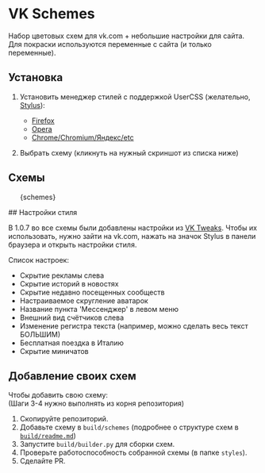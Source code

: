 # VK Schemes

Набор цветовых схем для vk.com + небольшие настройки для сайта.  
Для покраски используются переменные с сайта (и только переменные).

## Установка

1. Установить менеджер стилей с поддержкой UserCSS (желательно, [Stylus](https://github.com/openstyles/stylus/)):

    - [Firefox](https://addons.mozilla.org/firefox/addon/styl-us/)
    - [Opera](https://addons.opera.com/extensions/details/stylus/)
    - [Chrome/Chromium/Яндекс/etc](https://chrome.google.com/webstore/detail/stylus/clngdbkpkpeebahjckkjfobafhncgmne)

2. Выбрать схему (кликнуть на нужный скриншот из списка ниже)

## Схемы
<ul> 
{schemes}
</ul>
## Настройки стиля

В 1.0.7 во все схемы были добавлены настройки из [VK Tweaks](https://github.com/evtn/vk-tweaks).
Чтобы их использовать, нужно зайти на vk.com, нажать на значок Stylus в панели браузера и открыть настройки стиля.

Список настроек:

-   Скрытие рекламы слева
-   Скрытие историй в новостях
-   Скрытие недавно посещенных сообществ
-   Настраиваемое скругление аватарок
-   Название пункта 'Мессенджер' в левом меню
-   Внешний вид счётчиков слева
-   Изменение регистра текста (например, можно сделать весь текст БОЛЬШИМ)
-   Бесплатная поездка в Италию
-   Скрытие миничатов

## Добавление своих схем

Чтобы добавить свою схему:  
(Шаги 3-4 нужно выполнять из корня репозитория)

1. Скопируйте репозиторий.
2. Добавьте схему в `build/schemes` (подробнее о структуре схем в [`build/readme.md`](build/readme.md))
3. Запустите `build/builder.py` для сборки схем.
4. Проверьте работоспособность собранной схемы (в папке `styles`).
5. Сделайте PR.
